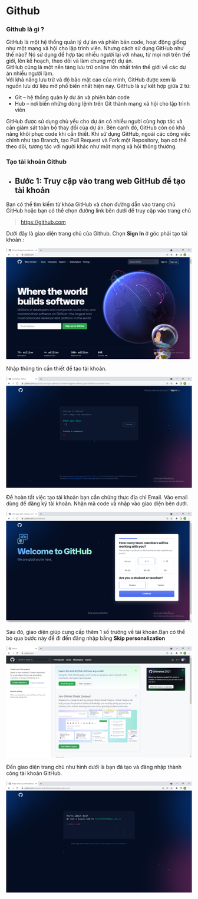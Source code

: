 # Github
### Github là gì ?
GitHub là một hệ thống quản lý dự án và phiên bản code, hoạt động giống như một mạng xã hội cho lập trình viên. Nhưng cách sử dụng GitHub như thế nào? Nó sử dụng để hợp tác nhiều người lại với nhau, từ mọi nơi trên thế giới, lên kế hoạch, theo dõi và làm chung một dự án.
<br>
GitHub cũng là một nền tảng lưu trữ online lớn nhất trên thế giới về các dự án nhiều người làm. 
<br>
Với khả năng lưu trữ và độ bảo mật cao của mình, GitHub được xem là nguồn lưu dữ liệu mở phổ biến nhất hiện nay. GitHub là sự kết hợp giữa 2 từ:

- Git – hệ thống quản lý dự án và phiên bản code
- Hub – nơi biến những dòng lệnh trên Git thành mạng xã hội cho lập trình viên

GitHub được sử dụng chủ yếu cho dự án có nhiều người cùng hợp tác và cần giám sát toàn bộ thay đổi của dự án. Bên cạnh đó, GitHub còn có khả năng khôi phục code khi cần thiết. Khi sử dụng GitHub, ngoài các công việc chính như tạo Branch, tạo Pull Request và Fork một Repository, bạn có thể theo dõi, tương tác với người khác như một mạng xã hội thông thường.

### Tạo tài khoản Github

- ## Bước 1: Truy cập vào trang web GitHub để tạo tài khoản
Bạn có thể tìm kiếm từ khóa GitHub và chọn đường dẫn vào trang chủ GitHub hoặc bạn có thể chọn đường link bên dưới để truy cập vào trang chủ

> https://github.com

Dưới đây là giao diện trang chủ của Github. Chọn **Sign In** ở góc phải tạo tài khoản :

![HomePage](image/homepage.PNG)

Nhập thông tin cần thiết để tạo tài khoản.

![CreateAccount](image/createaccount.PNG)

Để hoàn tất việc tạo tài khoản bạn cần chứng thực địa chỉ Email. Vào email dùng để đăng ký tài khoản. Nhận mã code và nhập vào giao diện bên dưới. 

![ConfigEmail](image/configemail.PNG)

Sau đó, giao diện giúp cung cấp thêm 1 số trường về tài khoản.Bạn có thể bỏ qua bước này để đi đến đăng nhập bằng **Skip personalization** 

![Config](image/config.PNG)

Đến giao diện trang chủ như hình dưới là bạn đã tạo và đăng nhập thành công tài khoản GitHub.

![Launch](image/launch.PNG)
